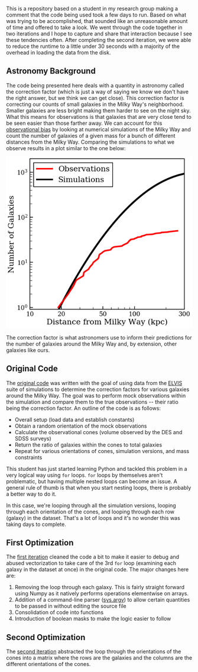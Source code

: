 This is a repository based on a student in my research group making a comment that the code being used took a few days to run. Based on what was trying to be accomplished, that sounded like an unreasonable amount of time and offered to take a look. We went through the code together in two iterations and I hope to capture and share that interaction because I see these tendencies often. After completing the second iteration, we were able to reduce the runtime to a little under 30 seconds with a majority of the overhead in loading the data from the disk.

## Astronomy Background

The code being presented here deals with a quantity in astronomy called the correction factor (which is just a way of saying we know we don't have the right answer, but we think we can get close). This correction factor is correcting our counts of small galaxies in the Milky Way's neighborhood. Smaller galaxies are less bright making them harder to see on the night sky. What this means for observations is that galaxies that are very close tend to be seen easier than those farther away. We can account for this [observational bias](https://en.wikipedia.org/wiki/Malmquist_bias) by looking at numerical simulations of the Milky Way and count the number of galaxies of a given mass for a bunch of different distances from the Milky Way. Comparing the simulations to what we observe results in a plot similar to the one below: 

![Correction Factor](img/corr_factors.png) 

The correction factor is what astronomers use to inform their predictions for the number of galaxies around the Milky Way and, by extension, other galaxies like ours.

## Original Code

The [original code](/corr_factors.py) was written with the goal of using data from the [ELVIS](http://localgroup.ps.uci.edu/elvis/) suite of simulations to determine the correction factors for various galaxies around the Milky Way. The goal was to perform mock observations within the simulation and compare them to the true observations -- their ratio being the correction factor. An outline of the code is as follows:
* Overall setup (load data and establish constants)
* Obtain a random orientation of the mock observations
* Calculate the observational cones (volume observed by the DES and SDSS surveys)
* Return the ratio of galaxies within the cones to total galaxies
* Repeat for various orientations of cones, simulation versions, and mass constraints

This student has just started learning Python and tackled this problem in a very logical way using `for` loops. `for` loops by themselves aren't problematic, but having multiple nested loops can become an issue. A general rule of thumb is that when you start nesting loops, there is probably a better way to do it.

In this case, we're looping through all the simulation versions, looping through each orientation of the cones, and looping through each row (galaxy) in the dataset. That's a lot of loops and it's no wonder this was taking days to complete.

## First Optimization

The [first iteration](/corr_factors_fns.py) cleaned the code a bit to make it easier to debug and abused vectorization to take care of the 3rd `for` loop (examining each galaxy in the dataset at once) in the original code. The major changes here are: 
1. Removing the loop through each galaxy. This is fairly straight forward using Numpy as it natively performs operations elementwise on arrays.
2. Addition of a command-line parser ([sys.argv](https://stackoverflow.com/questions/4117530/sys-argv1-meaning-in-script)) to allow certain quantities to be passed in without editing the source file
3. Consolidation of code into functions
4. Introduction of boolean masks to make the logic easier to follow

## Second Optimization

The [second iteration](/corr_factors_mat.py) abstracted the loop through the orientations of the cones into a matrix where the rows are the galaxies and the columns are the different orientations of the cones.
